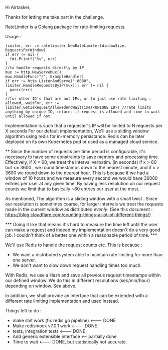 Hi Airtasker,

Thanks for letting me take part in the challenge.

RateLimiter is a Golang package for rate-limiting requests. 

Usage : 

```
limiter, err := ratelimiter.NewRateLimiter(WindowSize, RequestsPerWindow)
if err != nil {
  fmt.Printf("%v", err)
}
//to handle requests directly by IP
mux := http.NewServeMux()
mux.HandleFunc("/", ExampleHandler)
if err := http.ListenAndServe(":8080", limiter.HandleRequestsByIP(mux)); err != nil {
  panic(err)
}
//for other ID's that are not IPs, or to just use rate limiting : 
allowed, waitFor, err := limiter.GetIsRequestAllowedAndWaitTime(<UNIQUE ID>) //rate limits anything by unique ID, returns if request is allowed and time to wait until allowed if not 
```


Implementation is such that a requester's IP will be limited to N requests per X seconds
For our default implementation, We'll use a sliding window algorithm using redis for in-memory persistance. Redis can be later deployed on its own Kubernetes pod or used as a managed cloud service.

** Since the number of requests per time period is configurable, it's necessary to have some constraints to save memory and processing time. 
Effectively, if X < 60, we treat the interval verbatim. (in seconds)
if x > 60 but <= 3600 , we round timestamps down to the nearest minute, and if x > 3600 we round down to the nearest hour.
This is because if we had a window of 10 hours and we measure every second we would have 36000 entries per user at any given time. By having less resolution on our request counts we limit that to basically ~60 entries per user at the most.

As mentioned, The algorithm is a sliding window with a small twist .
Since our resolution is sometimes coarse, for larger intervals we treat the requests made in the current window as distributed *evenly*.  (See this document : https://blog.cloudflare.com/counting-things-a-lot-of-different-things/)

*** Doing it like that means it's hard to measure the time left until the user can make a request and indeed my implementation doesn't do a very good job. I couldn't think of a better one within a reasonable period of time. *** 

We'll use Redis to handle the request counts etc.
This is because :
* We want a distributed system able to maintain rate limiting for more than one server.
* We don't want to slow down request handling times too much.

With Redis, we use a Hash and save all previous request timestamps within our defined window. We do this in different resolutions (sec/min/hour) depending on window. See above.




    

In addition, we shall provide an interface that can be extended with a different rate limiting implementation and used instead.


Things left to do : 

* make shit work (fix redis go pipeline) <--- DONE
* Make redismock v7.0.1 work <--- DONE
* tests, integration tests <--- DONE
* Add generic extensible interface <-- partially done
* Time to wait <--- DONE, but statistically not accurate.